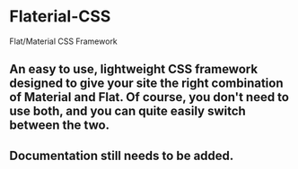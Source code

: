 # Flaterial-CSS
Flat/Material CSS Framework

## An easy to use, lightweight CSS framework designed to give your site the right combination of Material and Flat. Of course, you don't need to use both, and you can quite easily switch between the two.

## Documentation still needs to be added.
